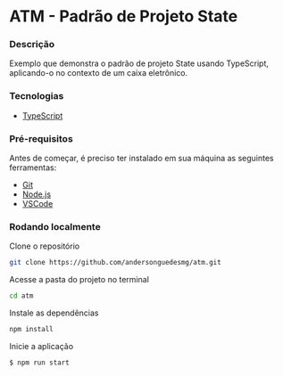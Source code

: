 # ATM - Padrão de Projeto State

### Descrição

Exemplo que demonstra o padrão de projeto State usando TypeScript, aplicando-o no contexto de um caixa eletrônico.

### Tecnologias

- [TypeScript](https://www.typescriptlang.org/)

### Pré-requisitos

Antes de começar, é preciso ter instalado em sua máquina as seguintes ferramentas:

- [Git](https://git-scm.com)
- [Node.js](https://nodejs.org/en/)
- [VSCode](https://code.visualstudio.com/)

### Rodando localmente

Clone o repositório

```bash
git clone https://github.com/andersonguedesmg/atm.git
```

Acesse a pasta do projeto no terminal

```bash
cd atm
```

Instale as dependências

```bash
npm install
```

Inicie a aplicação

```bash
$ npm run start
```
